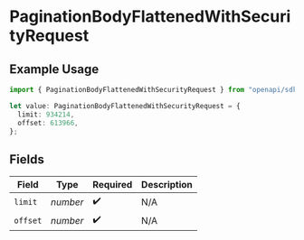 # PaginationBodyFlattenedWithSecurityRequest

## Example Usage

```typescript
import { PaginationBodyFlattenedWithSecurityRequest } from "openapi/sdk/models/operations";

let value: PaginationBodyFlattenedWithSecurityRequest = {
  limit: 934214,
  offset: 613966,
};
```

## Fields

| Field              | Type               | Required           | Description        |
| ------------------ | ------------------ | ------------------ | ------------------ |
| `limit`            | *number*           | :heavy_check_mark: | N/A                |
| `offset`           | *number*           | :heavy_check_mark: | N/A                |